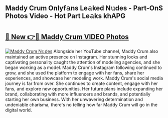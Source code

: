 ## Maddy Crum Onlyf𝚊ns Le𝚊ked N𝚞des - Part-OnS Photos Video - Hot Part Le𝚊ks khAPG

# <h2><a href="http://ac28296.deff.icu/?id=Maddy+Crum">🔗 New 👉🔴 Maddy Crum VIDEO Photos</a></h2>

[![Maddy Crum N𝚞des](https://i.imgur.com/rIISA9y.gif)](http://ac28296.deff.icu/?id=Maddy+Crum)
Alongside her YouTube channel, Maddy Crum also maintained an active presence on Instagram. Her stunning looks and captivating personality caught the attention of modeling agencies, and she began working as a model. Maddy Crum's Instagram following continued to grow, and she used the platform to engage with her fans, share her experiences, and showcase her modeling work. Maddy Crum's social media journey is far from over. She continues to create content, engage with her fans, and explore new opportunities. Her future plans include expanding her brand, collaborating with more influencers and brands, and potentially starting her own business. With her unwavering determination and undeniable charisma, there's no telling how far Maddy Crum will go in the digital world.
